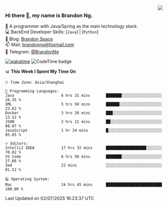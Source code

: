 <img  align="right" src="https://github-readme-stats-brandon0824.vercel.app/api/top-langs/?username=brandon0824&layout=compact">

### Hi there 👋, my name is Brandon Ng.

🌱 A programmer with Java/Spring as the main technology stack.  
💻 BackEnd Developer Skills: [`Java`] | [`Python`]  
📝 Blog: [Brandon Space](https://blog.brandonng.cc)  
📫 Mail: brandonng@foxmail.com  
📰 Telegram: [@BrandonNg](https://t.me/BrandonNg24)  

[![wakatime](https://wakatime.com/badge/user/940cafbf-f9d5-4b24-9a07-19bb072f52bb.svg)](https://wakatime.com/@940cafbf-f9d5-4b24-9a07-19bb072f52bb)
![CodeTime badge](https://img.shields.io/endpoint?style=flat-square&url=https%3A%2F%2Fapi.codetime.dev%2Fshield%3Fid%3D128%26project%3D%26in%3D604800000)

<!--START_SECTION:waka-->
📊 **This Week I Spent My Time On** 

```text
🕑︎ Time Zone: Asia/Shanghai

💬 Programming Languages: 
Java                     6 hrs 31 mins       ███████░░░░░░░░░░░░░░░░░░   26.35 % 
XML                      5 hrs 50 mins       ██████░░░░░░░░░░░░░░░░░░░   23.62 % 
Docker                   3 hrs 20 mins       ███░░░░░░░░░░░░░░░░░░░░░░   13.52 % 
JSON                     2 hrs 11 mins       ██░░░░░░░░░░░░░░░░░░░░░░░   08.87 % 
JavaScript               1 hr 24 mins        █░░░░░░░░░░░░░░░░░░░░░░░░   05.65 % 

🔥 Editors: 
IntelliJ IDEA            17 hrs 32 mins      ██████████████████░░░░░░░   70.82 % 
VS Code                  6 hrs 50 mins       ███████░░░░░░░░░░░░░░░░░░   27.66 % 
Zed                      22 mins             ░░░░░░░░░░░░░░░░░░░░░░░░░   01.52 % 

💻 Operating System: 
Mac                      24 hrs 45 mins      █████████████████████████   100.00 % 
```


 Last Updated on 02/07/2025 16:23:37 UTC
<!--END_SECTION:waka-->
